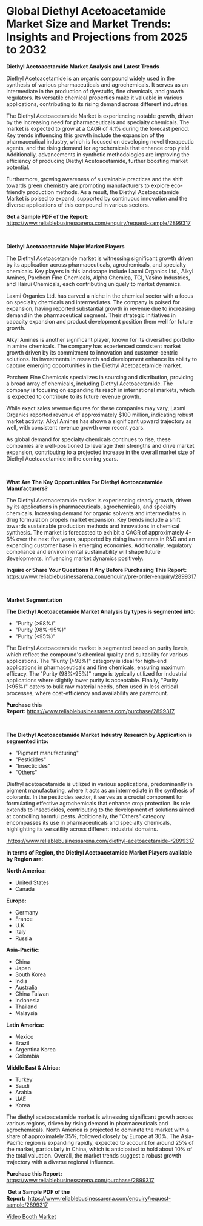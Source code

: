 <p><h1>Global Diethyl Acetoacetamide Market Size and Market Trends: Insights and Projections from 2025 to 2032</h1></p><p><strong>Diethyl Acetoacetamide Market Analysis and Latest Trends</strong></p>
<p><p>Diethyl Acetoacetamide is an organic compound widely used in the synthesis of various pharmaceuticals and agrochemicals. It serves as an intermediate in the production of dyestuffs, fine chemicals, and growth regulators. Its versatile chemical properties make it valuable in various applications, contributing to its rising demand across different industries.</p><p>The Diethyl Acetoacetamide Market is experiencing notable growth, driven by the increasing need for pharmaceuticals and specialty chemicals. The market is expected to grow at a CAGR of 4.1% during the forecast period. Key trends influencing this growth include the expansion of the pharmaceutical industry, which is focused on developing novel therapeutic agents, and the rising demand for agrochemicals that enhance crop yield. Additionally, advancements in synthetic methodologies are improving the efficiency of producing Diethyl Acetoacetamide, further boosting market potential.</p><p>Furthermore, growing awareness of sustainable practices and the shift towards green chemistry are prompting manufacturers to explore eco-friendly production methods. As a result, the Diethyl Acetoacetamide Market is poised to expand, supported by continuous innovation and the diverse applications of this compound in various sectors.</p></p>
<p><strong>Get a Sample PDF of the Report:&nbsp;</strong> <a href="https://www.reliablebusinessarena.com/enquiry/request-sample/2899317?utm_campaign=3558&utm_medium=2&utm_source=Github&utm_content=ia&utm_term=15032025&utm_id=diethyl-acetoacetamide">https://www.reliablebusinessarena.com/enquiry/request-sample/2899317</a></p>
<p>&nbsp;</p>
<p><strong>Diethyl Acetoacetamide Major Market Players</strong></p>
<p><p>The Diethyl Acetoacetamide market is witnessing significant growth driven by its application across pharmaceuticals, agrochemicals, and specialty chemicals. Key players in this landscape include Laxmi Organics Ltd., Alkyl Amines, Parchem Fine Chemicals, Alpha Chemica, TCI, Vasino Industries, and Hairui Chemicals, each contributing uniquely to market dynamics.</p><p>Laxmi Organics Ltd. has carved a niche in the chemical sector with a focus on specialty chemicals and intermediates. The company is poised for expansion, having reported substantial growth in revenue due to increasing demand in the pharmaceutical segment. Their strategic initiatives in capacity expansion and product development position them well for future growth.</p><p>Alkyl Amines is another significant player, known for its diversified portfolio in amine chemicals. The company has experienced consistent market growth driven by its commitment to innovation and customer-centric solutions. Its investments in research and development enhance its ability to capture emerging opportunities in the Diethyl Acetoacetamide market.</p><p>Parchem Fine Chemicals specializes in sourcing and distribution, providing a broad array of chemicals, including Diethyl Acetoacetamide. The company is focusing on expanding its reach in international markets, which is expected to contribute to its future revenue growth.</p><p>While exact sales revenue figures for these companies may vary, Laxmi Organics reported revenue of approximately $100 million, indicating robust market activity. Alkyl Amines has shown a significant upward trajectory as well, with consistent revenue growth over recent years.</p><p>As global demand for specialty chemicals continues to rise, these companies are well-positioned to leverage their strengths and drive market expansion, contributing to a projected increase in the overall market size of Diethyl Acetoacetamide in the coming years.</p></p>
<p>&nbsp;</p>
<p><strong>What Are The Key Opportunities For Diethyl Acetoacetamide Manufacturers?</strong></p>
<p><p>The Diethyl Acetoacetamide market is experiencing steady growth, driven by its applications in pharmaceuticals, agrochemicals, and specialty chemicals. Increasing demand for organic solvents and intermediates in drug formulation propels market expansion. Key trends include a shift towards sustainable production methods and innovations in chemical synthesis. The market is forecasted to exhibit a CAGR of approximately 4-6% over the next five years, supported by rising investments in R&D and an expanding customer base in emerging economies. Additionally, regulatory compliance and environmental sustainability will shape future developments, influencing market dynamics positively.</p></p>
<p><strong>Inquire or Share Your Questions If Any Before Purchasing This Report:</strong> <a href="https://www.reliablebusinessarena.com/enquiry/pre-order-enquiry/2899317?utm_campaign=3558&utm_medium=2&utm_source=Github&utm_content=ia&utm_term=15032025&utm_id=diethyl-acetoacetamide">https://www.reliablebusinessarena.com/enquiry/pre-order-enquiry/2899317</a></p>
<p>&nbsp;</p>
<p><strong>Market Segmentation</strong></p>
<p><strong>The Diethyl Acetoacetamide Market Analysis by types is segmented into:</strong></p>
<p><ul><li>"Purity (>98%)"</li><li>"Purity (98%-95%)"</li><li>"Purity (<95%)"</li></ul></p>
<p><p>The Diethyl Acetoacetamide market is segmented based on purity levels, which reflect the compound's chemical quality and suitability for various applications. The "Purity (>98%)" category is ideal for high-end applications in pharmaceuticals and fine chemicals, ensuring maximum efficacy. The "Purity (98%-95%)" range is typically utilized for industrial applications where slightly lower purity is acceptable. Finally, "Purity (<95%)" caters to bulk raw material needs, often used in less critical processes, where cost-efficiency and availability are paramount.</p></p>
<p><strong>Purchase this Report:&nbsp;</strong><a href="https://www.reliablebusinessarena.com/purchase/2899317?utm_campaign=3558&utm_medium=2&utm_source=Github&utm_content=ia&utm_term=15032025&utm_id=diethyl-acetoacetamide">https://www.reliablebusinessarena.com/purchase/2899317</a></p>
<p>&nbsp;</p>
<p><strong>The Diethyl Acetoacetamide Market Industry Research by Application is segmented into:</strong></p>
<p><ul><li>"Pigment manufacturing"</li><li>"Pesticides"</li><li>"Insecticides"</li><li>"Others"</li></ul></p>
<p><p>Diethyl acetoacetamide is utilized in various applications, predominantly in pigment manufacturing, where it acts as an intermediate in the synthesis of colorants. In the pesticides sector, it serves as a crucial component for formulating effective agrochemicals that enhance crop protection. Its role extends to insecticides, contributing to the development of solutions aimed at controlling harmful pests. Additionally, the "Others" category encompasses its use in pharmaceuticals and specialty chemicals, highlighting its versatility across different industrial domains.</p></p>
<p><a href="https://www.reliablebusinessarena.com/diethyl-acetoacetamide-r2899317?utm_campaign=3558&utm_medium=2&utm_source=Github&utm_content=ia&utm_term=15032025&utm_id=diethyl-acetoacetamide">&nbsp;https://www.reliablebusinessarena.com/diethyl-acetoacetamide-r2899317</a></p>
<p><strong>In terms of Region, the Diethyl Acetoacetamide Market Players available by Region are:</strong></p>
<p>
    <p> <strong> North America: </strong>
        <ul>
            <li>United States</li>
            <li>Canada</li>
        </ul>
        </p> 
    <p> <strong> Europe: </strong>
        <ul>
            <li>Germany</li>
            <li>France</li>
            <li>U.K.</li>
            <li>Italy</li>
            <li>Russia</li>
        </ul>
        </p> 
    <p> <strong> Asia-Pacific: </strong>
        <ul>
            <li>China</li>
            <li>Japan</li>
            <li>South Korea</li>
            <li>India</li>
            <li>Australia</li>
            <li>China Taiwan</li>
            <li>Indonesia</li>
            <li>Thailand</li>
            <li>Malaysia</li>
        </ul>
        </p> 
    <p> <strong> Latin America: </strong>
        <ul>
            <li>Mexico</li>
            <li>Brazil</li>
            <li>Argentina Korea</li>
            <li>Colombia</li>
        </ul>
        </p> 
    <p> <strong> Middle East & Africa: </strong>
        <ul>
            <li>Turkey</li>
            <li>Saudi</li>
            <li>Arabia</li>
            <li>UAE</li>
            <li>Korea</li>
        </ul>
    </p>
    </p>
<p><p>The diethyl acetoacetamide market is witnessing significant growth across various regions, driven by rising demand in pharmaceuticals and agrochemicals. North America is projected to dominate the market with a share of approximately 35%, followed closely by Europe at 30%. The Asia-Pacific region is expanding rapidly, expected to account for around 25% of the market, particularly in China, which is anticipated to hold about 10% of the total valuation. Overall, the market trends suggest a robust growth trajectory with a diverse regional influence.</p></p>
<p><strong>Purchase this Report: </strong><a href="https://www.reliablebusinessarena.com/purchase/2899317?utm_campaign=3558&utm_medium=2&utm_source=Github&utm_content=ia&utm_term=15032025&utm_id=diethyl-acetoacetamide">https://www.reliablebusinessarena.com/purchase/2899317</a></p>
<p>&nbsp;<strong>Get a Sample PDF of the Report:&nbsp;&nbsp;</strong><a href="https://www.reliablebusinessarena.com/enquiry/request-sample/2899317?utm_campaign=3558&utm_medium=2&utm_source=Github&utm_content=ia&utm_term=15032025&utm_id=diethyl-acetoacetamide">https://www.reliablebusinessarena.com/enquiry/request-sample/2899317</a></p>
<p><strong></strong></p>
<p><p><a href="https://github.com/lecaneidreks/Market-Research-Report-List-1/blob/main/video-booth-market.md?utm_campaign=3558&utm_medium=2&utm_source=Github&utm_content=ia&utm_term=15032025&utm_id=diethyl-acetoacetamide">Video Booth Market</a></p></p>